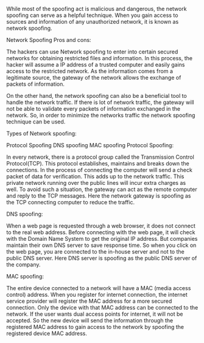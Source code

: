 While most of the spoofing act is malicious and dangerous, the network spoofing can serve as a helpful technique. When you gain access to sources and information of any unauthorized network, it is known as network spoofing.

Network Spoofing Pros and cons:

The hackers can use Network spoofing to enter into certain secured networks for obtaining restricted files and information. In this process, the hacker will assume a IP address of a trusted computer and easily gains access to the restricted network.  As the information comes from a legitimate source, the gateway of the network allows the exchange of packets of information.

On the other hand, the network spoofing can also be a beneficial tool to handle the network traffic. If there is lot of network traffic, the gateway will not be able to validate every packets of information exchanged in the network. So, in order to minimize the networks traffic the network spoofing technique can be used.

Types of Network spoofing:

Protocol Spoofing
DNS spoofing
MAC spoofing
Protocol Spoofing:

In every network, there is a protocol group called the Transmission Control Protocol(TCP). This protocol establishes, maintains and breaks down the connections. In the process of connecting the computer will send a check packet of data for verification. This adds up to the network traffic. This private network running over the public lines will incur extra charges as well. To avoid such a situation, the gateway can act as the remote computer and reply to the TCP messages. Here the network gateway is spoofing as the TCP connecting computer to reduce the traffic.

DNS spoofing:

When a web page is requested through a web browser, it does not connect to the real web address. Before connecting with the web page, it will check with the Domain Name System to get the original IP address. But companies maintain their own DNS server to save response time. So when you click on the web page, you are connected to the in-house server and not to the public DNS server. Here DNS server is spoofing as the public DNS server of the company.

MAC spoofing:

The entire device connected to a network will have a MAC (media access control) address. When you register for internet connection, the internet service provider will register the MAC address for a more secured connection. Only the device with that MAC address can be connected to the network. If the user wants dual access points for internet, it will not be accepted. So the new device will send the information through the registered MAC address to gain access to the network by spoofing the registered device MAC address.
